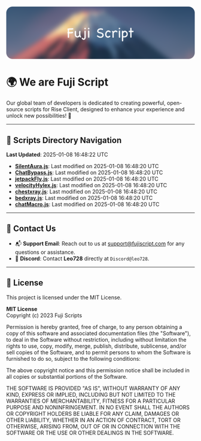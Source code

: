 ![Banner](.github/b.webp)

# 🌍 **We are Fuji Script**

Our global team of developers is dedicated to creating powerful, open-source scripts for Rise Client, designed to enhance your experience and unlock new possibilities! 🌟

---
<!-- SCRIPTS_NAVIGATION_START -->
## 📂 **Scripts Directory Navigation**

**Last Updated**: 2025-01-08 16:48:22 UTC

- **[SilentAura.js](scripts/SilentAura.js)**: Last modified on 2025-01-08 16:48:20 UTC
- **[ChatBypass.js](scripts/ChatBypass.js)**: Last modified on 2025-01-08 16:48:20 UTC
- **[jetpackFly.js](scripts/jetpackFly.js)**: Last modified on 2025-01-08 16:48:20 UTC
- **[velocityHylex.js](scripts/velocityHylex.js)**: Last modified on 2025-01-08 16:48:20 UTC
- **[chestxray.js](scripts/chestxray.js)**: Last modified on 2025-01-08 16:48:20 UTC
- **[bedxray.js](scripts/bedxray.js)**: Last modified on 2025-01-08 16:48:20 UTC
- **[chatMacro.js](scripts/chatMacro.js)**: Last modified on 2025-01-08 16:48:20 UTC

<!-- SCRIPTS_NAVIGATION_END -->

---

## 💬 **Contact Us**  
- 📬 **Support Email**: Reach out to us at [support@fujiscript.com](mailto:support@fujiscript.com) for any questions or assistance.  
- 💬 **Discord**: Contact **Leo728** directly at `Discord@leo728`.

---

## 📜 **License**

This project is licensed under the MIT License.  

**MIT License**  
Copyright (c) 2023 Fuji Scripts  

Permission is hereby granted, free of charge, to any person obtaining a copy of this software and associated documentation files (the "Software"), to deal in the Software without restriction, including without limitation the rights to use, copy, modify, merge, publish, distribute, sublicense, and/or sell copies of the Software, and to permit persons to whom the Software is furnished to do so, subject to the following conditions:  

The above copyright notice and this permission notice shall be included in all copies or substantial portions of the Software.  

THE SOFTWARE IS PROVIDED "AS IS", WITHOUT WARRANTY OF ANY KIND, EXPRESS OR IMPLIED, INCLUDING BUT NOT LIMITED TO THE WARRANTIES OF MERCHANTABILITY, FITNESS FOR A PARTICULAR PURPOSE AND NONINFRINGEMENT. IN NO EVENT SHALL THE AUTHORS OR COPYRIGHT HOLDERS BE LIABLE FOR ANY CLAIM, DAMAGES OR OTHER LIABILITY, WHETHER IN AN ACTION OF CONTRACT, TORT OR OTHERWISE, ARISING FROM, OUT OF OR IN CONNECTION WITH THE SOFTWARE OR THE USE OR OTHER DEALINGS IN THE SOFTWARE.  
